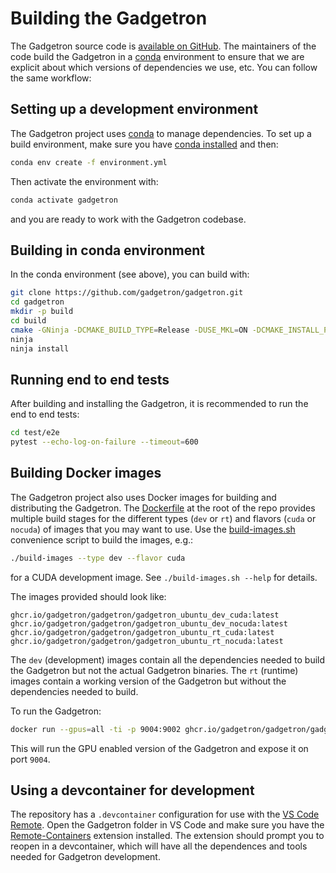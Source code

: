 # Building the Gadgetron

The Gadgetron source code is [available on GitHub](https://github.com/gadgetron/gadgetron). The maintainers of the code build the Gadgetron in a [conda](https://conda.io) environment to ensure that we are explicit about which versions of dependencies we use, etc. You can follow the same workflow: 

## Setting up a development environment

The Gadgetron project uses [conda](https://conda.io) to manage dependencies. To set up a build environment, make sure you have [conda installed](https://docs.conda.io/projects/conda/en/latest/user-guide/install/index.html) and then:

```bash
conda env create -f environment.yml
```

Then activate the environment with:

```bash
conda activate gadgetron
```

and you are ready to work with the Gadgetron codebase.

## Building in conda environment

In the conda environment (see above), you can build with:

```bash
git clone https://github.com/gadgetron/gadgetron.git
cd gadgetron
mkdir -p build
cd build
cmake -GNinja -DCMAKE_BUILD_TYPE=Release -DUSE_MKL=ON -DCMAKE_INSTALL_PREFIX=${CONDA_PREFIX} ../
ninja
ninja install
```

## Running end to end tests

After building and installing the Gadgetron, it is recommended to run the end to end tests:

```bash
cd test/e2e
pytest --echo-log-on-failure --timeout=600 
```

## Building Docker images

The Gadgetron project also uses Docker images for building and distributing the Gadgetron. The [Dockerfile](Dockerfile) at the root of the repo provides multiple build stages for the different types (`dev` or `rt`) and flavors (`cuda` or `nocuda`) of images that you may want to use. Use the [build-images.sh](build-images.sh) convenience script to build the images, e.g.:

```bash
./build-images --type dev --flavor cuda
```

for a CUDA development image. See `./build-images.sh --help` for details. 

The images provided should look like:

```
ghcr.io/gadgetron/gadgetron/gadgetron_ubuntu_dev_cuda:latest
ghcr.io/gadgetron/gadgetron/gadgetron_ubuntu_dev_nocuda:latest
ghcr.io/gadgetron/gadgetron/gadgetron_ubuntu_rt_cuda:latest
ghcr.io/gadgetron/gadgetron/gadgetron_ubuntu_rt_nocuda:latest
```

The `dev` (development) images contain all the dependencies needed to build the Gadgetron but not the actual Gadgetron binaries. The `rt` (runtime) images contain a working version of the Gadgetron but without the dependencies needed to build.

To run the Gadgetron:

```bash
docker run --gpus=all -ti -p 9004:9002 ghcr.io/gadgetron/gadgetron/gadgetron_ubuntu_rt_cuda:latest
```

This will run the GPU enabled version of the Gadgetron and expose it on port `9004`.

## Using a devcontainer for development

The repository has a `.devcontainer` configuration for use with the [VS Code Remote](https://code.visualstudio.com/docs/remote/remote-overview). Open the Gadgetron folder in VS Code and make sure you have the [Remote-Containers](https://marketplace.visualstudio.com/items?itemName=ms-vscode-remote.remote-containers) extension installed. The extension should prompt you to reopen in a devcontainer, which will have all the dependences and tools needed for Gadgetron development.

